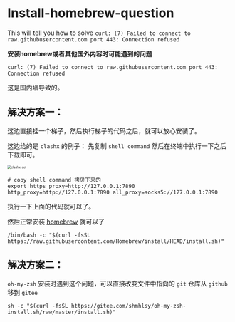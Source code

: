 # Install-homebrew-question
This will tell you how to solve `curl: (7) Failed to connect to raw.githubusercontent.com port 443: Connection refused`

**安装homebrew或者其他国外内容时可能遇到的问题**

`curl: (7) Failed to connect to raw.githubusercontent.com port 443: Connection refused`

这是国内墙导致的。

## 解决方案一：

这边直接挂一个梯子，然后执行梯子的代码之后，就可以放心安装了。

这边给的是 `clashx` 的例子： 先复制 `shell command` 然后在终端中执行一下之后下载即可。

<img src="https://img-blog.csdnimg.cn/20210420190319237.png?x-oss-process=image/watermark,type_ZmFuZ3poZW5naGVpdGk,shadow_10,text_aHR0cHM6Ly9ibG9nLmNzZG4ubmV0L1dhdGVyX0N5YW4=,size_16,color_FFFFFF,t_70" alt="clashx-set" style="zoom:50%;" />

```shell
# copy shell command 拷贝下来的
export https_proxy=http://127.0.0.1:7890 http_proxy=http://127.0.0.1:7890 all_proxy=socks5://127.0.0.1:7890
```

执行一下上面的代码就可以了。

然后正常安装 [homebrew](https://brew.sh/) 就可以了

```shell
/bin/bash -c "$(curl -fsSL https://raw.githubusercontent.com/Homebrew/install/HEAD/install.sh)"
```

## 解决方案二：
`oh-my-zsh` 安装时遇到这个问题，可以直接改变文件中指向的 `git` 仓库从 `github` 移到 `gitee`
```shell
sh -c "$(curl -fsSL https://gitee.com/shmhlsy/oh-my-zsh-install.sh/raw/master/install.sh)"
```


